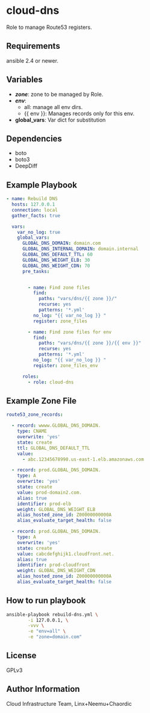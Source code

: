 cloud-dns
=========

Role to manage Route53 registers.

Requirements
------------

ansible 2.4 or newer.

Variables
--------------

- ***zone***: zone to be managed by Role.
- ***env***:
  * all: manage all env dirs.
  * {{ env }}: Manages records only for this env.
- **global_vars**: Var dict for substitution

Dependencies
------------
- boto
- boto3
- DeepDiff 

Example Playbook
----------------
```yaml
- name: Rebuild DNS
  hosts: 127.0.0.1
  connection: local
  gather_facts: true

  vars:
    var_no_log: true
    global_vars:
      GLOBAL_DNS_DOMAIN: domain.com
      GLOBAL_DNS_INTERNAL_DOMAIN: domain.internal
      GLOBAL_DNS_DEFAULT_TTL: 60
      GLOBAL_DNS_WEIGHT_ELB: 30
      GLOBAL_DNS_WEIGHT_CDN: 70
      pre_tasks:


        - name: Find zone files
          find:
            paths: "vars/dns/{{ zone }}/"
            recurse: yes
            patterns: '*.yml'
          no_log: "{{ var_no_log }} "
          register: zone_files

        - name: Find zone files for env
          find:
            paths: "vars/dns/{{ zone }}/{{ env }}"
            recurse: yes
            patterns: '*.yml'
          no_log: "{{ var_no_log }} "
          register: zone_files_env

      roles:
        - role: cloud-dns
```
Example Zone File
----------------
```yaml
route53_zone_records:

  - record: wwww.GLOBAL_DNS_DOMAIN.
    type: CNAME
    overwrite: 'yes'
    state: create
    ttl: GLOBAL_DNS_DEFAULT_TTL
    value:
      - abc.12345678990.us-east-1.elb.amazonaws.com

  - record: prod.GLOBAL_DNS_DOMAIN.
    type: A
    overwrite: 'yes'
    state: create
    value: prod-domain2.com.
    alias: true
    identifier: prod-elb
    weight: GLOBAL_DNS_WEIGHT_ELB
    alias_hosted_zone_id: Z00000000000A
    alias_evaluate_target_health: false

  - record: prod.GLOBAL_DNS_DOMAIN.
    type: A
    overwrite: 'yes'
    state: create
    value: cabcdefghijk1.cloudfront.net.
    alias: true
    identifier: prod-cloudfront
    weight: GLOBAL_DNS_WEIGHT_CDN
    alias_hosted_zone_id: Z00000000000A
    alias_evaluate_target_health: false
```
How to run playbook
----------------
```bash
ansible-playbook rebuild-dns.yml \
        -i 127.0.0.1, \
        -vvv \
        -e "env=all" \
        -e "zone=domain.com" 
```
License
-------

GPLv3

Author Information
------------------

Cloud Infrastructure Team, Linx+Neemu+Chaordic
